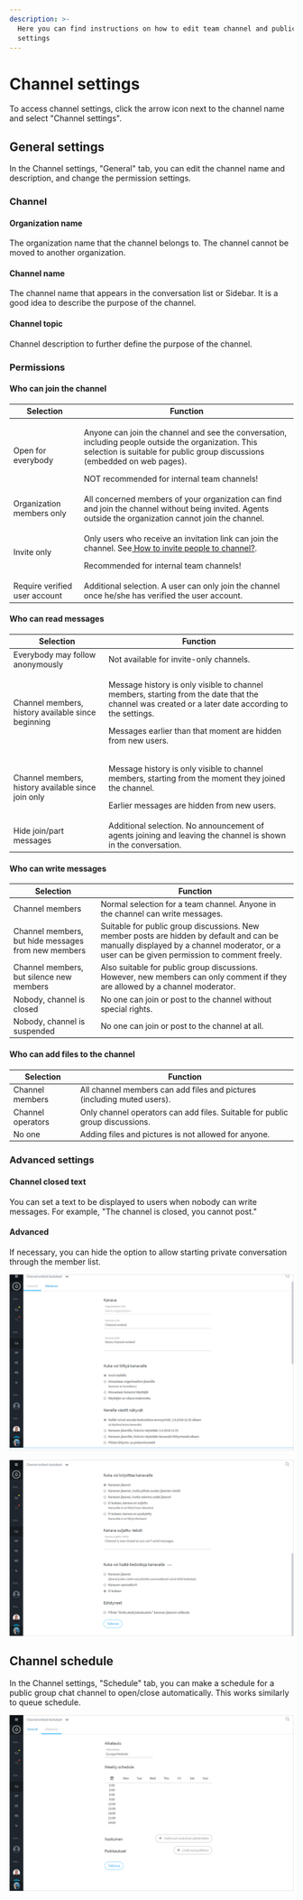 ```yaml
---
description: >-
  Here you can find instructions on how to edit team channel and public group
  settings
---
```


# Channel settings

To access channel settings, click the arrow icon next to the channel name and select "Channel settings".

## General settings

In the Channel settings, "General" tab, you can edit the channel name and description, and change the permission settings.

### Channel

#### Organization name

The organization name that the channel belongs to. The channel cannot be moved to another organization.

#### Channel name

The channel name that appears in the conversation list or Sidebar. It is a good idea to describe the purpose of the channel.

#### Channel topic

Channel description to further define the purpose of the channel.

### Permissions

#### Who can join the channel

| Selection                     | Function                                                                                                                                                                                                                                                                                                                           |
| ----------------------------- | ---------------------------------------------------------------------------------------------------------------------------------------------------------------------------------------------------------------------------------------------------------------------------------------------------------------------------------- |
| Open for everybody            | <p>Anyone can join the channel and see the conversation, including people outside the organization. This selection is suitable for public group discussions (embedded on web pages). </p><p>NOT recommended for internal team channels!</p>                                                                                        |
| Organization members only     | All concerned members of your organization can find and join the channel without being invited. Agents outside the organization cannot join the channel.                                                                                                                                                                           |
| Invite only                   | <p>Only users who receive an invitation link can join the channel. See<a href="https://ninchat.gitbook.io/ninchat-support/~/drafts/-LOx8mlpvl6IaYNYc029/primary/organisaatio/uuden-agentin-lisaaminen#henkilon-kutsuminen-tiimikanavalle"> How to invite people to channel?</a>.</p><p>Recommended for internal team channels!</p> |
| Require verified user account | Additional selection. A user can only join the channel once he/she has verified the user account.                                                                                                                                                                                                                                  |

#### Who can read messages

| Selection                                          | Function                                                                                                                                                                                                                     |
| -------------------------------------------------- | ---------------------------------------------------------------------------------------------------------------------------------------------------------------------------------------------------------------------------- |
| Everybody may follow anonymously                   | Not available for invite-only channels.                                                                                                                                                                                      |
| Channel members, history available since beginning | <p>Message history is only visible to channel members, starting from the date that the channel was created or a later date according to the settings.</p><p>Messages earlier than that moment are hidden from new users.</p> |
| Channel members, history available since join only | <p>Message history is only visible to channel members, starting from the moment they joined the channel. </p><p>Earlier messages are hidden from new users.</p>                                                              |
| Hide join/part messages                            | Additional selection. No announcement of agents joining and leaving the channel is shown in the conversation.                                                                                                                |

#### **Who can write messages**

| Selection                                           | Function                                                                                                                                                                                 |
| --------------------------------------------------- | ---------------------------------------------------------------------------------------------------------------------------------------------------------------------------------------- |
| Channel members                                     | Normal selection for a team channel. Anyone in the channel can write messages.                                                                                                           |
| Channel members, but hide messages from new members | Suitable for public group discussions. New member posts are hidden by default and can be manually displayed by a channel moderator, or a user can be given permission to comment freely. |
| Channel members, but silence new members            | Also suitable for public group discussions. However, new members can only comment if they are allowed by a channel moderator.                                                            |
| Nobody, channel is closed                           | No one can join or post to the channel without special rights.                                                                                                                           |
| Nobody, channel is suspended                        | No one can join or post to the channel at all.                                                                                                                                           |

#### Who can add files to the channel

| Selection         | Function                                                                     |
| ----------------- | ---------------------------------------------------------------------------- |
| Channel members   | All channel members can add files and pictures (including muted users).      |
| Channel operators | Only channel operators can add files. Suitable for public group discussions. |
| No one            | Adding files and pictures is not allowed for anyone.                         |

### Advanced settings

#### Channel closed text

You can set a text to be displayed to users when nobody can write messages. For example, "The channel is closed, you cannot post."

#### Advanced

If necessary, you can hide the option to allow starting private conversation through the member list.

![](<../.gitbook/assets/Channel settings 1.png>)

![](<../.gitbook/assets/Channel settings 2.png>)

## Channel schedule

In the Channel settings, "Schedule" tab, you can make a schedule for a public group chat channel to open/close automatically. This works similarly to queue schedule.

![](<../.gitbook/assets/Channel settings 3.png>)

###
